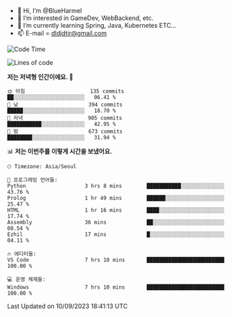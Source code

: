 - 👋 Hi, I’m @BlueHarmel
- 👀 I’m interested in GameDev, WebBackend, etc.
- 🌱 I’m currently learning Spring, Java, Kubernetes ETC...
- 📫 E-mail = dldjdtjr@gmail.com
  <!--START_SECTION:waka-->
![Code Time](http://img.shields.io/badge/Code%20Time-301%20hrs%201%20min-blue)

![Lines of code](https://img.shields.io/badge/%EC%A0%80%EB%8A%94%20%EC%97%AC%ED%83%9C%EA%B9%8C%EC%A7%80%20-39.3%20million%20%EC%A4%84%EC%9D%98%20%EC%BD%94%EB%93%9C%EB%A5%BC%20%EC%9E%91%EC%84%B1%ED%96%88%EC%96%B4%EC%9A%94.-blue)

**저는 저녁형 인간이에요. 🦉** 

```text
🌞 아침                     135 commits         ██░░░░░░░░░░░░░░░░░░░░░░░   06.41 % 
🌆 낮　                     394 commits         █████░░░░░░░░░░░░░░░░░░░░   18.70 % 
🌃 저녁                     905 commits         ███████████░░░░░░░░░░░░░░   42.95 % 
🌙 밤　                     673 commits         ████████░░░░░░░░░░░░░░░░░   31.94 % 
```


📊 **저는 이번주를 이렇게 시간을 보냈어요.** 

```text
🕑︎ Timezone: Asia/Seoul

💬 프로그래밍 언어들: 
Python                   3 hrs 8 mins        ███████████░░░░░░░░░░░░░░   43.76 % 
Prolog                   1 hr 49 mins        ██████░░░░░░░░░░░░░░░░░░░   25.47 % 
HTML                     1 hr 16 mins        ████░░░░░░░░░░░░░░░░░░░░░   17.74 % 
Assembly                 36 mins             ██░░░░░░░░░░░░░░░░░░░░░░░   08.54 % 
Ezhil                    17 mins             █░░░░░░░░░░░░░░░░░░░░░░░░   04.11 % 

🔥 에디터들: 
VS Code                  7 hrs 10 mins       █████████████████████████   100.00 % 

💻 운영 체제들: 
Windows                  7 hrs 10 mins       █████████████████████████   100.00 % 
```


 Last Updated on 10/09/2023 18:41:13 UTC
<!--END_SECTION:waka-->
<!---
BlueHarmel/BlueHarmel is a ✨ special ✨ repository because its `README.md` (this file) appears on your GitHub profile.
You can click the Preview link to take a look at your changes.
--->

